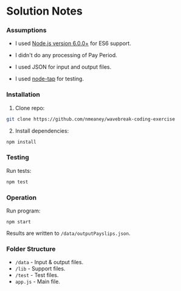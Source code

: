 # Solution Notes


### Assumptions

- I used [Node.js version 6.0.0+](https://nodejs.org/dist/v6.2.0/node-v6.2.0.pkg) for ES6 support.

- I didn't do any processing of Pay Period.

- I used JSON for input and output files.

- I used [node-tap](http://www.node-tap.org/) for testing.


### Installation

1. Clone repo:

  ```bash
  git clone https://github.com/nmeaney/wavebreak-coding-exercise
  ```

2. Install dependencies:

  ```bash
  npm install
  ```

### Testing

Run tests:

```bash
npm test
```

### Operation

Run program:

```
npm start
```

Results are written to `/data/outputPayslips.json`.


### Folder Structure

- `/data`  - Input & output files.
- `/lib`   - Support files.
- `/test`  - Test files.
- `app.js` - Main file.
